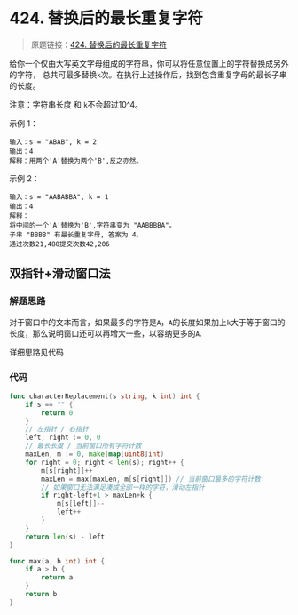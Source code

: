 # 424. 替换后的最长重复字符
> 原题链接：[424. 替换后的最长重复字符](https://leetcode-cn.com/problems/longest-repeating-character-replacement/)

给你一个仅由大写英文字母组成的字符串，你可以将任意位置上的字符替换成另外的字符，
总共可最多替换``k``次。在执行上述操作后，找到包含重复字母的最长子串的长度。

注意：字符串长度 和 ``k``不会超过10^4。



示例 1：
```
输入：s = "ABAB", k = 2
输出：4
解释：用两个'A'替换为两个'B',反之亦然。
```

示例 2：
```
输入：s = "AABABBA", k = 1
输出：4
解释：
将中间的一个'A'替换为'B',字符串变为 "AABBBBA"。
子串 "BBBB" 有最长重复字母, 答案为 4。
通过次数21,480提交次数42,206
```

## 双指针+滑动窗口法
### 解题思路 
对于窗口中的文本而言，如果最多的字符是``A``，``A``的长度如果加上``k``大于等于窗口的长度，那么说明窗口还可以再增大一些，以容纳更多的``A``.

详细思路见代码
### 代码
```go
func characterReplacement(s string, k int) int {
	if s == "" {
		return 0
	}
	// 左指针 / 右指针
	left, right := 0, 0
	// 最长长度 / 当前窗口所有字符计数
	maxLen, m := 0, make(map[uint8]int)
	for right = 0; right < len(s); right++ {
		m[s[right]]++
		maxLen = max(maxLen, m[s[right]]) // 当前窗口最多的字符计数
		// 如果窗口无法满足凑成全部一样的字符，滑动左指针
		if right-left+1 > maxLen+k {
			m[s[left]]--
			left++
		}
	}
	return len(s) - left
}

func max(a, b int) int {
	if a > b {
		return a
	}
	return b
}
```
